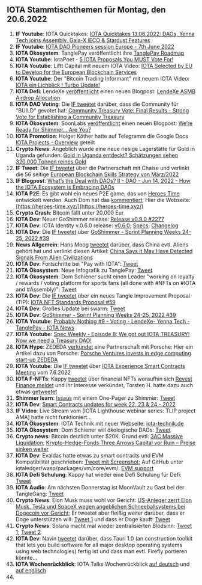 ## IOTA Stammtischthemen für Montag, den 20.6.2022

1. **IF Youtube**: IOTA Quicktakes: [IOTA Quicktakes 13.06.2022: DAOs, Yenna Tech joins Assembly, Gaia-X iECO & Stardust Features](https://www.youtube.com/watch?v=4APjpfBNXbE)
2. **IF Youtube**: [IOTA DAO Pioneers session Europe - 7th June 2022](https://www.youtube.com/watch?v=Y5jd0Qo047Q)
3. **IOTA Ökosystem**: TanglePay veröffentlicht ihre [TanglePay Roadmap](https://medium.com/@tanglepay/tanglepay-roadmap-e43ac8905c10)
4. **IOTA Youtube**: IotaPoet - [5 IOTA Proposals You MUST Vote For!](https://www.youtube.com/watch?v=7jOoDNUcqds)
5. **IOTA Youtube**: Liftt Capital mit neuem IOTA Video: [IOTA Selected by EU to Develop for the European Blockchain Services](https://www.youtube.com/watch?v=J8-0s_yQQqE)
6. **IOTA Youtube**: Der "Bitcoin Trading Informant" mit neuem IOTA Video: [IOTA ein Lichblick ! Turbo Update!](https://www.youtube.com/watch?v=MyQ3CrRUGkY)
7. **IOTA Defi**: LendeXe [veröffentlicht](https://twitter.com/LendeXeFinance/status/1536697812284489730?s=20&t=h3InP_ePNcbsngJGtu9o5w) einen neuen Blogpost: [LendeXe ASMB Airdrop Allocation](https://medium.com/@LendeXeFinance/lendexe-asmb-airdrop-allocation-185e1f6ddd9a)
8. **IOTA DAO Voting**: Die [IF tweetet](https://twitter.com/iota/status/1536694958383587329?s=20&t=h3InP_ePNcbsngJGtu9o5w) darüber, dass die Community für "BUILD" gevotet hat: [Community Treasury Vote: Final Results - Strong Vote for Establishing a Community Treasury](https://blog.iota.org/community-treasury-vote-final-results/)
9. **IOTA Ökosystem**: SoonLabs [veröffentlicht](https://twitter.com/soon_labs/status/1536949459937918976?s=20&t=h3InP_ePNcbsngJGtu9o5w) einen neuen Blogpost: [We’re Ready for Shimmer… Are You?](https://soonlabs.medium.com/were-ready-for-shimmer-are-you-d7cf4a4cd8bb)
10. **IOTA Promotion**: Holger Köther hatte auf Telegramm die Google Docs [IOTA Projects - Overview](https://docs.google.com/presentation/d/12qnKiZw3brTI4mVC0JdhyAdu0GJXW82iZdOpOiKqCOY/mobilepresent?slide=id.gf77053a262_0_607) geteilt
11. **Crypto News**: Angeblich wurde eine neue riesige Lagerstätte für Gold in Uganda gefunden: [Gold in Uganda entdeckt? Schätzungen sehen 320.000 Tonnen reines Gold](https://www.miningscout.de/blog/2022/06/14/gold-in-uganda-entdeckt-schaetzungen-sehen-320-000-tonnen-reines-gold/)
12. **IF Tweet**: Die [IF tweetet](https://twitter.com/iota/status/1536725159876386816?s=20&t=h3InP_ePNcbsngJGtu9o5w) über die Partnerschaft mit Chaise und verlinkt die 56 seitige [European Blockchain Skills Strategy von März/2022](https://chaise-blockchainskills.eu/wp-content/uploads/2022/05/CHAISE-European-Blockchain-Skills-Strategy.pdf)
13. **IF Blogpost**: [What’s the Deal with DAOs? II - DAO - Jun 14, 2022 - How the IOTA Ecosystem is Embracing DAOs](https://blog.iota.org/whats-the-deal-with-daos-ii/)
14. **IOTA P2E**: Es gibt wohl ein neues P2E game, das von [Heroes Time](https://twitter.com/Heroes_Time_UNI=) entwickelt werden. Auch Dom hat das [kommentiert](https://twitter.com/DomSchiener/status/1536706892160020480?s=20&t=h3InP_ePNcbsngJGtu9o5w); Hier die Webseite: [https://heroes-time.xyz/](https://heroes-time.xyz/)
15. **Crypto Crash**: Bitcoin fällt unter 20.000 Eur
16. **IOTA Dev**: Neuer GoShimmer release: [Release v0.9.0 #2277](https://github.com/iotaledger/goshimmer/pull/2277)
17. **IOTA Dev**: IOTA Identity v.0.6.0 release: [v0.6.0]([v0.6.0](https://github.com/iotaledger/identity.rs/releases/tag/v0.6.0)); [Specs](https://github.com/iotaledger/identity.rs/blob/141b3c06b51f0b022b2c77167bf44b5067603567/documentation/docs/specs/revocation_bitmap_2022.md); [Changelog](https://github.com/iotaledger/identity.rs/blob/54e52c08866baf50d5393feb212e0ff40c6d00eb/bindings/wasm/CHANGELOG.md)
18. **IOTA Dev**: Die [IF tweetet](https://twitter.com/iota/status/1537449928665931778?s=20) über [GoShimmer - Sprint Planning Weeks 24-25, 2022 #39](https://github.com/iotaledger/research-updates/discussions/39)
19. **News Allgemein**: Hans Moog [tweetet](https://twitter.com/hus_qy/status/1537323881005993986?s=20) darüber, dass China evtl. Aliens gehört hat und verlinkt diesen Artikel: [China Says It May Have Detected Signals From Alien Civilizations
](https://www.bloomberg.com/news/articles/2022-06-15/china-says-it-may-have-detected-signals-from-alien-civilizations)
20. **IOTA Dev**: Fortschritte bei "Pay with IOTA": [Tweet](https://twitter.com/shortaktien/status/1536955776358555649?s=20&t=GdY7g4Ujh4t85CcpG6vW9A)
21. **IOTA Ökosystem**: Neue Infografik zu TanglePay: [Tweet](https://twitter.com/Issaus2020/status/1537444072083705858?s=20&t=GdY7g4Ujh4t85CcpG6vW9A)
22. **IOTA Ökosystem**: Dom Schiener sucht einen Leader "working on loyalty / rewards / voting platform for sports fans (all done with #NFTs on #IOTA and #Assembly)": [Tweet](https://twitter.com/DomSchiener/status/1488220590834135055?s=20&t=GdY7g4Ujh4t85CcpG6vW9A)
23. **IOTA Dev**: Die [IF tweetet](https://twitter.com/iota/status/1488195488306413584?s=20&t=GdY7g4Ujh4t85CcpG6vW9A) über ein neues Tangle Improvement Proposal (TIP): [IOTA NFT Standards Proposal #59](https://github.com/iotaledger/tips/discussions/59)
24. **IOTA Dev**: Großes Update bei swarm: [Tweet](https://twitter.com/iota_swarm/status/1537124672151633921?s=20&t=GdY7g4Ujh4t85CcpG6vW9A)
25. **IOTA Dev**: [GoShimmer - Sprint Planning Weeks 24-25, 2022 #39](https://github.com/iotaledger/research-updates/discussions/39)
26. **IOTA Youtube**: [Probably Nothing #9 - Voting - LendeXe- Yenna Tech - TanglePay - IOTA News](https://www.youtube.com/watch?v=FoYOW0OPMbY)
27. **IOTA Youtube**: [Spec Weekly - Episode 8: We got out IOTA TREASURY! Now we need a Treasury DAO!](https://www.youtube.com/watch?v=QGaIqpOF1Gw)
28. **IOTA Hype**: ZEDEDA [verkündet](https://twitter.com/ZededaEdge/status/1537874849481101313?s=20&t=yjphiS-UvTXelb3rAyquoQ) eine Partnerschaft mit Porsche: Hier ein Artikel dazu von Porsche: [Porsche Ventures invests in edge computing start-up ZEDEDA](https://newsroom.porsche.com/en_US/2022/company/porsche-ventures-zededa-edge-computing-28351.html)
29. **IOTA Youtube**: Die [IF tweetet](https://twitter.com/iota/status/1537751915974598657?s=20&t=yjphiS-UvTXelb3rAyquoQ) über [IOTA Experience Smart Contracts Meeting](https://www.youtube.com/watch?v=j74CDYJ3ENA) vom 7.6.2022
30. **IOTA F-NFTs**: Kappy [tweetet](https://twitter.com/Rob_Daykin/status/1537744292743196674?s=20&t=yjphiS-UvTXelb3rAyquoQ) über financial NFTs woraufhin sich [Revest Finance meldet](https://twitter.com/RevestFinance/status/1537812831248257024?s=20&t=yjphiS-UvTXelb3rAyquoQ) und ihr Interesse verkündet, Torsten H. hatte dazu auch etwas [getweetet](https://twitter.com/theissler/status/1537771659251400705?s=20&t=yjphiS-UvTXelb3rAyquoQ)
31. **Shimmer learn**: [Issaus](https://twitter.com/Issaus2020) mit einem One-Pager zu Shimmer: [Tweet](https://twitter.com/Issaus2020/status/1523551596898103296?s=20&t=yjphiS-UvTXelb3rAyquoQ)
32. **IOTA Dev**: [Smart Contracts updates for week 22, 23 & 24 - 2022](https://github.com/iotaledger/engineering-updates/discussions/29)
33. **IF Video**: Live Stream vom [IOTA Lighthouse webinar series: TLIP project AMA] hatte nicht funktioniert...
34. **IOTA Ökosystem**: IOTA Technik mit neuer Webseite: [iota-technik.de](https://www.iota-technik.de/)
35. **IOTA Ökosystem**: Dom Schiener will ökologische DAOs: [Tweet](https://twitter.com/DomSchiener/status/1538107097010868224?s=20&t=yjphiS-UvTXelb3rAyquoQ)
36. **Crypto news**: Bitcoin deutlich unter $20K. Grund evtl: [3AC Massive Liquidation](https://cryptopotato.com/3ac-massive-liquidation-rumors-run-rampant-eth-crashes-to-15-month-low/); [Krypto-Hedge-Fonds Three Arrows Capital vor Ruin – Preise sinken weiter](https://bitcoinblog.de/2022/06/15/krypto-hedge-fonds-three-arrows-capital-vor-ruin-preise-sinken-weiter/)
37. **IOTA Dev**: Evaldas hatte etwas zu smart contracts und EVM Kompatibilität geschrieben: [Tweet mit Screenshot](https://twitter.com/Vrom14286662/status/1538168158955220994?s=20&t=yjphiS-UvTXelb3rAyquoQ); Auf GitHub unter iotaledger/wasp/packages/vm/core/evm/: [EVM support](https://github.com/iotaledger/wasp/tree/develop/packages/vm/core/evm)
38. **IOTA Defi Schulung**: Kappy hat wieder eine Defi Schulung für Defi: [Tweet](https://twitter.com/Rob_Daykin/status/1538591220251119616?s=20&t=oTVqFj1aQ6WIgJxslPVMcA)
39. **IOTA Audio**: Am nächsten Donnerstag ist MoonVault zu Gast bei der TangleGang: [Tweet](https://twitter.com/GangTangleTalk/status/1538492525169807363?s=20&t=RS1tW5oES-dwFiZBglp1ZQ)
40. **Crypto News**: Elon Musk muss wohl vor Gericht: [US-Anleger zerrt Elon Musk, Tesla und SpaceX wegen angeblichen Schneeballsystems bei Dogecoin vor Gericht](https://www.finanzen.net/nachricht/devisen/kurssturz-us-anleger-zerrt-elon-musk-tesla-und-spacex-wegen-angeblichen-schneeballsystems-bei-dogecoin-vor-gericht-11454416); Er tweetet aber fleißig weiter darüber, dass er Doge unterstützen will: [Tweet 1](https://twitter.com/elonmusk/status/1538406040374595585?s=20&t=Z8HMKaEWqokmgBuiN7Uh6w) und dass er Doge kauft: [Tweet](https://twitter.com/elonmusk/status/1538406703150014466?s=20&t=Z8HMKaEWqokmgBuiN7Uh6w)
41. **Crypto News**: Solana macht mal wieder zentralisierten Blödsinn: [Tweet 1](https://twitter.com/Dagnum_PI/status/1538522021906325504?s=20&t=svaeTpL3kWGvgnzVhArc6g); [Tweet 2](https://twitter.com/WatcherGuru/status/1538589838839992320?s=20&t=R5Dv0aY5Q7WE1Uqs5l6wEA)
42. **IOTA Dev**: Navin [tweetet](https://twitter.com/navinram999/status/1538597974309228547?s=20&t=R5Dv0aY5Q7WE1Uqs5l6wEA) darüber, dass Tauri 1.0 (an  construction toolkit that lets you build software for all major desktop operating systems using web technologies) fertig ist und dass man evtl. Firefly portieren könnte...
43. **IOTA Wochenrückblick**: IOTA Talks Wochenrückblick [auf deutsch](https://www.iota-talk.com/index.php?article/194-wochenr%C3%BCckblick-vom-12-bis-18-juni-2022/) und [auf englisch](https://www.iota-talk.com/index.php?article/195-week-in-review-june-12th-to-18th-2022/)
44. 




